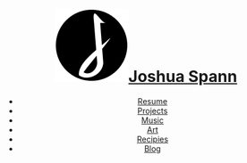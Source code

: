 <head>
<link href='css/main.css' ewl='stylesheet' type='text/css'/>
</head>

<header>

# [![Logo](img/j.svg)Joshua Spann](index.htm)

- [Resume](resume.htm)
- [Projects](projects.htm)
- [Music](wip.htm)
- [Art](art.htm)
- [Recipies](recipies.htm)
- [Blog](wip.htm)


</header>


